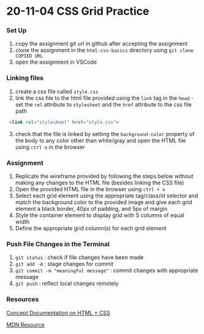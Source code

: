 # 20-11-04 CSS Grid Practice

### Set Up
1. copy the assignment git url in github after accepting the assignment
1. clone the assignment in the `html-css-basics` directory using `git clone COPIED URL`
1. open the assignment in VSCode

### Linking files
1. create a css file called `style.css`
2. link the css file to the html file provided using the `link` tag in the `head` - set the `rel` attribute to `stylesheet` and the `href` attribute to the css file path
```html
 <link rel="stylesheet" href="style.css">
```
3. check that the file is linked by setting the `background-color` property of the body to any color other than white/gray and open the HTML file using `ctrl o` in the browser

### Assignment
1. Replicate the wireframe provided by following the steps below without making any changes to the HTML file (besides linking the CSS file)
1. Open the provided HTML file in the browser using `ctrl + o`
1. Select each grid element using the appropriate tag/class/id selector and match the background color to the provided image and give each grid element a black border, 40px of padding, and 5px of margin
1. Style the container element to display grid with 5 columns of equal width
1. Define the appropriate grid column(s) for each grid element

### Push File Changes in the Terminal
1. `git status` : check if file changes have been made
1. `git add -A` : stage changes for commit
1. `git commit -m "meaningful message"` : commit changes with appropriate message
1. `git push` : reflect local changes remotely 

### Resources
[Concept Documentation on HTML + CSS](https://github.com/cs-parttime-2020-fall/part-time-program-syllabus/blob/master/htmlCSS.md)

[MDN Resource](https://developer.mozilla.org/en-US/docs/Learn/CSS/CSS_layout/Grids)
